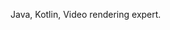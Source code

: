 Java, Kotlin, Video rendering expert.

<!---
VictoriaSlmn/VictoriaSlmn is a ✨ special ✨ repository because its `README.md` (this file) appears on your GitHub profile.
You can click the Preview link to take a look at your changes.
--->

